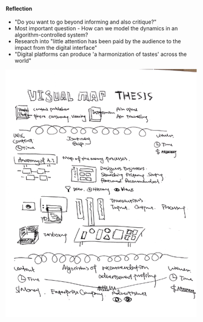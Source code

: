 #### Reflection
* "Do you want to go beyond informing and also critique?"
* Most important question - How can we model the dynamics in an algorithm-controlled system?
* Research into "little attention has been paid by the audience to the impact from the digital interface"
* "Digital platforms can produce 'a harmonization of tastes' across the world" 

![alt text](Assets/1_32_20.png "Visual map")

